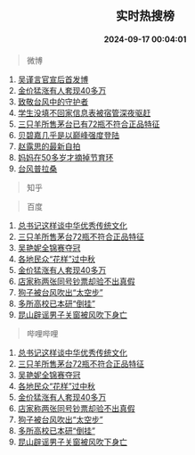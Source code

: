 <div align="center"><h2>实时热搜榜</h2><h4>2024-09-17 00:04:01</h4></div>

> 微博  

1. [吴谨言官宣后首发博](https://s.weibo.com/weibo?q=%23%E5%90%B4%E8%B0%A8%E8%A8%80%E5%AE%98%E5%AE%A3%E5%90%8E%E9%A6%96%E5%8F%91%E5%8D%9A%23&t=31&band_rank=1&Refer=top)<br />
2. [金价猛涨有人套现40多万](https://s.weibo.com/weibo?q=%23%E9%87%91%E4%BB%B7%E7%8C%9B%E6%B6%A8%E6%9C%89%E4%BA%BA%E5%A5%97%E7%8E%B040%E5%A4%9A%E4%B8%87%23&t=31&band_rank=2&Refer=top)<br />
3. [致敬台风中的守护者](https://s.weibo.com/weibo?q=%23%E8%87%B4%E6%95%AC%E5%8F%B0%E9%A3%8E%E4%B8%AD%E7%9A%84%E5%AE%88%E6%8A%A4%E8%80%85%23&t=31&band_rank=3&Refer=top)<br />
4. [学生没填不回家信息表被宿管深夜驱赶](https://s.weibo.com/weibo?q=%23%E5%AD%A6%E7%94%9F%E6%B2%A1%E5%A1%AB%E4%B8%8D%E5%9B%9E%E5%AE%B6%E4%BF%A1%E6%81%AF%E8%A1%A8%E8%A2%AB%E5%AE%BF%E7%AE%A1%E6%B7%B1%E5%A4%9C%E9%A9%B1%E8%B5%B6%23&t=31&band_rank=4&Refer=top)<br />
5. [三只羊所售茅台已有72瓶不符合正品特征](https://s.weibo.com/weibo?q=%23%E4%B8%89%E5%8F%AA%E7%BE%8A%E6%89%80%E5%94%AE%E8%8C%85%E5%8F%B0%E5%B7%B2%E6%9C%8972%E7%93%B6%E4%B8%8D%E7%AC%A6%E5%90%88%E6%AD%A3%E5%93%81%E7%89%B9%E5%BE%81%23&t=31&band_rank=5&Refer=top)<br />
6. [贝碧嘉几乎是以巅峰强度登陆](https://s.weibo.com/weibo?q=%23%E8%B4%9D%E7%A2%A7%E5%98%89%E5%87%A0%E4%B9%8E%E6%98%AF%E4%BB%A5%E5%B7%85%E5%B3%B0%E5%BC%BA%E5%BA%A6%E7%99%BB%E9%99%86%23&t=31&band_rank=6&Refer=top)<br />
7. [赵露思的最新自拍](https://s.weibo.com/weibo?q=%23%E8%B5%B5%E9%9C%B2%E6%80%9D%E7%9A%84%E6%9C%80%E6%96%B0%E8%87%AA%E6%8B%8D%23&t=31&band_rank=7&Refer=top)<br />
8. [妈妈在50多岁才摘掉节育环](https://s.weibo.com/weibo?q=%E5%A6%88%E5%A6%88%E5%9C%A850%E5%A4%9A%E5%B2%81%E6%89%8D%E6%91%98%E6%8E%89%E8%8A%82%E8%82%B2%E7%8E%AF&t=31&band_rank=8&Refer=top)<br />
9. [台风普拉桑](https://s.weibo.com/weibo?q=%E5%8F%B0%E9%A3%8E%E6%99%AE%E6%8B%89%E6%A1%91&t=31&band_rank=9&Refer=top)<br />

> 知乎  


> 百度  

1. [总书记这样谈中华优秀传统文化](https://www.baidu.com/s?wd=%E6%80%BB%E4%B9%A6%E8%AE%B0%E8%BF%99%E6%A0%B7%E8%B0%88%E4%B8%AD%E5%8D%8E%E4%BC%98%E7%A7%80%E4%BC%A0%E7%BB%9F%E6%96%87%E5%8C%96&sa=fyb_news&rsv_dl=fyb_news)<br />
2. [三只羊所售茅台72瓶不符合正品特征](https://www.baidu.com/s?wd=%E4%B8%89%E5%8F%AA%E7%BE%8A%E6%89%80%E5%94%AE%E8%8C%85%E5%8F%B072%E7%93%B6%E4%B8%8D%E7%AC%A6%E5%90%88%E6%AD%A3%E5%93%81%E7%89%B9%E5%BE%81&sa=fyb_news&rsv_dl=fyb_news)<br />
3. [吴艳妮全锦赛夺冠](https://www.baidu.com/s?wd=%E5%90%B4%E8%89%B3%E5%A6%AE%E5%85%A8%E9%94%A6%E8%B5%9B%E5%A4%BA%E5%86%A0&sa=fyb_news&rsv_dl=fyb_news)<br />
4. [各地民众“花样”过中秋](https://www.baidu.com/s?wd=%E5%90%84%E5%9C%B0%E6%B0%91%E4%BC%97%E2%80%9C%E8%8A%B1%E6%A0%B7%E2%80%9D%E8%BF%87%E4%B8%AD%E7%A7%8B&sa=fyb_news&rsv_dl=fyb_news)<br />
5. [金价猛涨有人套现40多万](https://www.baidu.com/s?wd=%E9%87%91%E4%BB%B7%E7%8C%9B%E6%B6%A8%E6%9C%89%E4%BA%BA%E5%A5%97%E7%8E%B040%E5%A4%9A%E4%B8%87&sa=fyb_news&rsv_dl=fyb_news)<br />
6. [店家称两张同号钞票却验不出真假](https://www.baidu.com/s?wd=%E5%BA%97%E5%AE%B6%E7%A7%B0%E4%B8%A4%E5%BC%A0%E5%90%8C%E5%8F%B7%E9%92%9E%E7%A5%A8%E5%8D%B4%E9%AA%8C%E4%B8%8D%E5%87%BA%E7%9C%9F%E5%81%87&sa=fyb_news&rsv_dl=fyb_news)<br />
7. [狗子被台风吹出“太空步”](https://www.baidu.com/s?wd=%E7%8B%97%E5%AD%90%E8%A2%AB%E5%8F%B0%E9%A3%8E%E5%90%B9%E5%87%BA%E2%80%9C%E5%A4%AA%E7%A9%BA%E6%AD%A5%E2%80%9D&sa=fyb_news&rsv_dl=fyb_news)<br />
8. [多所高校已本研“倒挂”](https://www.baidu.com/s?wd=%E5%A4%9A%E6%89%80%E9%AB%98%E6%A0%A1%E5%B7%B2%E6%9C%AC%E7%A0%94%E2%80%9C%E5%80%92%E6%8C%82%E2%80%9D&sa=fyb_news&rsv_dl=fyb_news)<br />
9. [昆山辟谣男子关窗被风吹下身亡](https://www.baidu.com/s?wd=%E6%98%86%E5%B1%B1%E8%BE%9F%E8%B0%A3%E7%94%B7%E5%AD%90%E5%85%B3%E7%AA%97%E8%A2%AB%E9%A3%8E%E5%90%B9%E4%B8%8B%E8%BA%AB%E4%BA%A1&sa=fyb_news&rsv_dl=fyb_news)<br />

> 哔哩哔哩  

1. [总书记这样谈中华优秀传统文化](https://www.baidu.com/s?wd=%E6%80%BB%E4%B9%A6%E8%AE%B0%E8%BF%99%E6%A0%B7%E8%B0%88%E4%B8%AD%E5%8D%8E%E4%BC%98%E7%A7%80%E4%BC%A0%E7%BB%9F%E6%96%87%E5%8C%96&sa=fyb_news&rsv_dl=fyb_news)<br />
2. [三只羊所售茅台72瓶不符合正品特征](https://www.baidu.com/s?wd=%E4%B8%89%E5%8F%AA%E7%BE%8A%E6%89%80%E5%94%AE%E8%8C%85%E5%8F%B072%E7%93%B6%E4%B8%8D%E7%AC%A6%E5%90%88%E6%AD%A3%E5%93%81%E7%89%B9%E5%BE%81&sa=fyb_news&rsv_dl=fyb_news)<br />
3. [吴艳妮全锦赛夺冠](https://www.baidu.com/s?wd=%E5%90%B4%E8%89%B3%E5%A6%AE%E5%85%A8%E9%94%A6%E8%B5%9B%E5%A4%BA%E5%86%A0&sa=fyb_news&rsv_dl=fyb_news)<br />
4. [各地民众“花样”过中秋](https://www.baidu.com/s?wd=%E5%90%84%E5%9C%B0%E6%B0%91%E4%BC%97%E2%80%9C%E8%8A%B1%E6%A0%B7%E2%80%9D%E8%BF%87%E4%B8%AD%E7%A7%8B&sa=fyb_news&rsv_dl=fyb_news)<br />
5. [金价猛涨有人套现40多万](https://www.baidu.com/s?wd=%E9%87%91%E4%BB%B7%E7%8C%9B%E6%B6%A8%E6%9C%89%E4%BA%BA%E5%A5%97%E7%8E%B040%E5%A4%9A%E4%B8%87&sa=fyb_news&rsv_dl=fyb_news)<br />
6. [店家称两张同号钞票却验不出真假](https://www.baidu.com/s?wd=%E5%BA%97%E5%AE%B6%E7%A7%B0%E4%B8%A4%E5%BC%A0%E5%90%8C%E5%8F%B7%E9%92%9E%E7%A5%A8%E5%8D%B4%E9%AA%8C%E4%B8%8D%E5%87%BA%E7%9C%9F%E5%81%87&sa=fyb_news&rsv_dl=fyb_news)<br />
7. [狗子被台风吹出“太空步”](https://www.baidu.com/s?wd=%E7%8B%97%E5%AD%90%E8%A2%AB%E5%8F%B0%E9%A3%8E%E5%90%B9%E5%87%BA%E2%80%9C%E5%A4%AA%E7%A9%BA%E6%AD%A5%E2%80%9D&sa=fyb_news&rsv_dl=fyb_news)<br />
8. [多所高校已本研“倒挂”](https://www.baidu.com/s?wd=%E5%A4%9A%E6%89%80%E9%AB%98%E6%A0%A1%E5%B7%B2%E6%9C%AC%E7%A0%94%E2%80%9C%E5%80%92%E6%8C%82%E2%80%9D&sa=fyb_news&rsv_dl=fyb_news)<br />
9. [昆山辟谣男子关窗被风吹下身亡](https://www.baidu.com/s?wd=%E6%98%86%E5%B1%B1%E8%BE%9F%E8%B0%A3%E7%94%B7%E5%AD%90%E5%85%B3%E7%AA%97%E8%A2%AB%E9%A3%8E%E5%90%B9%E4%B8%8B%E8%BA%AB%E4%BA%A1&sa=fyb_news&rsv_dl=fyb_news)<br />

